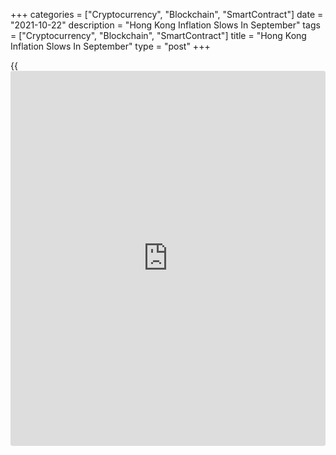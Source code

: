 +++
categories = ["Cryptocurrency", "Blockchain", "SmartContract"]
date = "2021-10-22"
description = "Hong Kong Inflation Slows In September"
tags = ["Cryptocurrency", "Blockchain", "SmartContract"]
title = "Hong Kong Inflation Slows In September"
type = "post"
+++

{{<iframe id="large-banner" src="https://www.bounty.group/#slide=8.0" width="100%" height="600" scrolling="no" style="border: 0px solid rgb(216, 221, 230); border-radius: 3px;">}}

Hong Kong's consumer price inflation eased in September, data from the
Census and Statistics Department showed on Thursday.

The composite consumer price index rose 1.4 percent year-on-year in
September, after a 1.6 percent increase in August. Economists had
expected 3.0 percent rise.

Excluding the effects of all government one-off relief measures, the
composite consumer price index increased 1.0 percent yearly in
September, after a 1.2 percent rise in the previous month.

"Looking ahead, while overall inflationary pressures will likely
increase in the near term alongside the continued economic recovery and
rising import prices, the underlying inflation should remain largely
moderate in the rest of the year as the local [economy][1] is still
operating below capacity," a government spokesman said.

For comments and feedback [contact](https://www.playgroundfx.com/contact/): editorial@rtt[news](https://www.letsplayfx.com/blog/forex-news-website/).com

[Economic News][1]

 **What parts of the world are seeing the best (and worst) economic
performances lately? Click[here][2] to check out our [Econ Scorecard][2]
and find out! See up-to-the-moment [ranking](https://www.playgroundfx.com/blog/crypto-exchange-ranking/)s for the best and worst
performers in [GDP][3], [unemployment rate][4], [inflation][2] and much
more.**

   1. www.rtt[news](https://www.letsplayfx.com/blog/forex-news-website/).com/Content/EconomicNews.aspx
   2. www.rtt[news](https://www.letsplayfx.com/blog/forex-news-website/).com/economic-scorecard/world-rank/CPI/highest-performance.aspx
   3. www.rtt[news](https://www.letsplayfx.com/blog/forex-news-website/).com/economic-scorecard/world-rank/GDP/highest-performance.aspx
   4. www.rtt[news](https://www.letsplayfx.com/blog/forex-news-website/).com/economic-scorecard/world-rank/unemployment-rate/lowest-performance.aspx